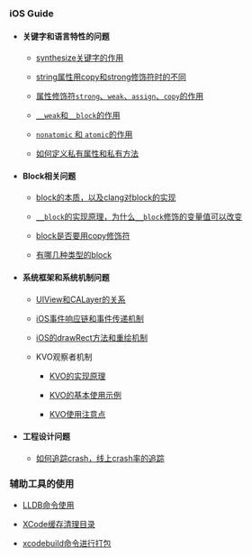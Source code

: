 
### iOS Guide

* #### 关键字和语言特性的问题

    * [synthesize关键字的作用](lang_feature/synthesize关键字的作用.md)

    * [string属性用copy和strong修饰符时的不同](/lang_feature/string属性用copy和strong修饰符时的不同.md)
    
    * [属性修饰符`strong`、`weak`、`assign`、`copy`的作用]()
    
    * [`__weak`和`__block`的作用]()
    
    * [`nonatomic` 和 `atomic`的作用]()

    * [如何定义私有属性和私有方法]()

* #### Block相关问题

    * [block的本质，以及clang对block的实现](/block/block的本质.md)

    * [`__block`的实现原理，为什么`__block`修饰的变量值可以改变]()

    * [block是否要用copy修饰符]()

    * [有哪几种类型的block]()

* #### 系统框架和系统机制问题

    * [UIView和CALayer的关系](/system_feature/UIView和CALayer的关系)

    * [iOS事件响应链和事件传递机制](/system_feature/iOS的事件传递链和响应链.md)

    * [iOS的drawRect方法和重绘机制](/system_feature/iOS的drawRect方法和重绘机制.md)

    * KVO观察者机制

        * [KVO的实现原理](/system_feature/KVO/KVO的实现原理.md)

        * [KVO的基本使用示例](/system_feature/KVO/KVO的基本使用.md)

        * [KVO使用注意点](/system_feature/KVO/KVO使用注意点.md)

* #### 工程设计问题

    * [如何追踪crash，线上crash率的追踪]()

### 辅助工具的使用

* [LLDB命令使用]()

*  [XCode缓存清理目录]()

* [xcodebuild命令进行打包]()
